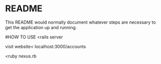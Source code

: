 # README

This README would normally document whatever steps are necessary to get the
application up and running.

#HOW TO USE
<rails server

visit website< localhost:3000/accounts


<ruby nexus.rb
